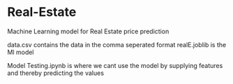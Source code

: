 # Real-Estate
Machine Learning model for Real Estate price prediction

data.csv contains the data in the comma seperated format
realE.joblib is the Ml model

Model Testing.ipynb is where we cant use the model by supplying features and thereby predicting the values
